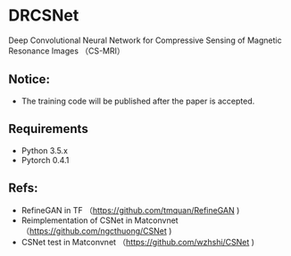 # DRCSNet
Deep Convolutional Neural Network for Compressive Sensing of Magnetic Resonance Images （CS-MRI）

## Notice: 
 - The training code will be published after the paper is accepted.

## Requirements
 - Python 3.5.x
 - Pytorch 0.4.1


## Refs:
 - RefineGAN in TF （https://github.com/tmquan/RefineGAN ) 
 - Reimplementation of CSNet in Matconvnet （https://github.com/ngcthuong/CSNet )  
 - CSNet test in Matconvnet （https://github.com/wzhshi/CSNet )  
